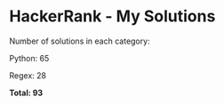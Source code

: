 # HackerRank - My Solutions

Number of solutions in each category:

Python: 65

Regex: 28

**Total: 93**

